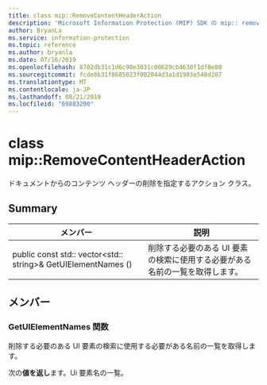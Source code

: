 ```yaml
---
title: class mip::RemoveContentHeaderAction
description: 'Microsoft Information Protection (MIP) SDK の mip:: removecontentheaderaction クラスについて説明します。'
author: BryanLa
ms.service: information-protection
ms.topic: reference
ms.author: bryanla
ms.date: 07/16/2019
ms.openlocfilehash: 8702db31c1d6c98e3031c00629cb4630f1df8e80
ms.sourcegitcommit: fcde8b31f8685023f002044d3a1d1903e548d207
ms.translationtype: MT
ms.contentlocale: ja-JP
ms.lasthandoff: 08/21/2019
ms.locfileid: "69883200"
---
```

# <a name="class-mipremovecontentheaderaction"></a>class mip::RemoveContentHeaderAction 
ドキュメントからのコンテンツ ヘッダーの削除を指定するアクション クラス。
  
## <a name="summary"></a>Summary
 メンバー                        | 説明                                
--------------------------------|---------------------------------------------
public const std:: vector\<std:: string\>& GetUIElementNames ()  |  削除する必要のある UI 要素の検索に使用する必要がある名前の一覧を取得します。
  
## <a name="members"></a>メンバー
  
### <a name="getuielementnames-function"></a>GetUIElementNames 関数
削除する必要のある UI 要素の検索に使用する必要がある名前の一覧を取得します。

  
次の**値を返し**ます。Ui 要素名の一覧。